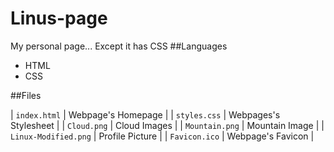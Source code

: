 # Linus-page

My personal page... Except it has CSS 
##Languages
* HTML
* CSS

##Files

| `index.html` | Webpage's Homepage |
| `styles.css` | Webpages's Stylesheet |
| `Cloud.png` | Cloud Images |
| `Mountain.png` | Mountain Image |
| `Linux-Modified.png` | Profile Picture |
| `Favicon.ico` | Webpage's Favicon |
